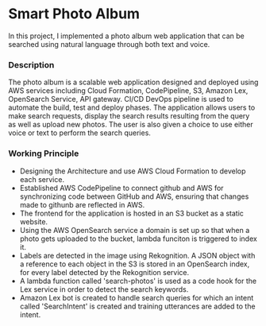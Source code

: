 # Smart Photo Album

In this project, I implemented a photo album web application that can be searched using natural language through both text and voice.

### Description
The photo album is a scalable web application designed and deployed using AWS services including Cloud Formation, CodePipeline, S3, Amazon Lex, OpenSearch Service, API gateway. CI/CD DevOps pipeline is used to automate the build, test and deploy phases. The application allows users to make search requests, display the search results resulting from the query as well as upload new photos. The user is also given a choice to use either voice or text to perform the search queries.

### Working Principle

* Designing the Architecture and use AWS Cloud Formation to develop each service.
* Established AWS CodePipeline to connect github and AWS for synchronizing code between GitHub and AWS, ensuring that changes made to githunb are reflected in AWS.
* The frontend for the application is hosted in an S3 bucket as a static website.
* Using the AWS OpenSearch service a domain is set up so that when a photo gets uploaded to the bucket, lambda funciton is triggered to index it.
* Labels are detected in the image using Rekognition. A JSON object with a reference to each object in the S3 is stored in an OpenSearch index, for every label detected by the Rekognition service.
* A lambda function called 'search-photos' is used as a code hook for the Lex service in order to detect the search keywords.
* Amazon Lex bot is created to handle search queries for which an intent called 'SearchIntent' is created and training utterances are added to the intent.
